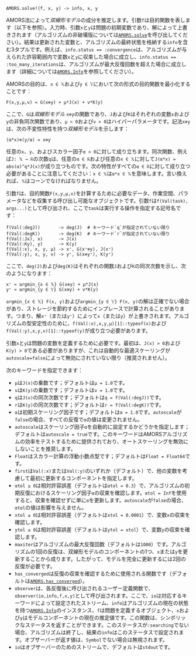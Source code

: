 ```
AMORS.solve!(f, x, y) -> info, x, y
```

AMORS法によって*双線形モデル*の成分を推定します。引数`f`は目的関数を表します（以下を参照）。入力時、引数`x`と`y`は問題の初期変数であり、解によって上書きされます（アルゴリズムの非破壊版については[`AMORS.solve`](@ref)を呼び出してください）。結果は更新された変数と、アルゴリズムの最終状態を格納する`info`を含む3タプルです。例えば、`info.status == :convergence`は、アルゴリズムが与えられた許容範囲内で変数`x`と`y`に収束した場合に成立し、`info.status == :too_many_iterations`は、アルゴリズムが最大反復回数を超えた場合に成立します（詳細については[`AMORS.Info`](@ref)を参照してください）。

AMORSの目的は、`x ∈ 𝕏`および`y ∈ 𝕐`において次の形式の目的関数を最小化することです：

```
F(x,y,μ,ν) = G(x⊗y) + μ*J(x) + ν*K(y)
```

ここで、`G`は*双線形モデル* `x⊗y`の関数であり、`J`および`K`はそれぞれの変数`x`および`y`の非負同次関数であり、`μ > 0`および`ν > 0`はハイパーパラメータです。記法`x⊗y`は、次の不変性特性を持つ*双線形モデル*を示します：

```
(α*x)⊗(y/α) = x⊗y
```

任意の`x`、`y`、およびスカラー因子`α > 0`に対して成り立ちます。同次関数、例えば`J: 𝕏 → ℝ`の次数`q`は、任意の`α ∈ ℝ`および任意の`x ∈ 𝕏`に対して`J(α*x) = abs(α)^q*J(x)`が成り立つものです。次の特性がすべての`α ∈ ℝ`に対して成り立つ必要があることに注意してください：`x ∈ 𝕏`は`α*x ∈ 𝕏`を意味します。言い換えれば、`𝕏`はコーンでなければなりません。

引数`f`は、目的関数`F(x,y,μ,ν)`を計算するために必要なデータ、作業空間、パラメータなどを収集する呼び出し可能なオブジェクトです。引数`f`は`f(Val(task), args...)`として呼び出され、ここで`task`は実行する操作を指定する記号名です：

```
f(Val(:degJ))       -> deg(J)  # キーワード`q`が指定されていない限り
f(Val(:degK))       -> deg(K)  # キーワード`r`が指定されていない限り
f(Val(:Jx), x)      -> J(x)
f(Val(:Ky), y)      -> K(y)
f(Val(:x), x, y, μ) -> x⁺, G(x⁺⊗y), J(x⁺)
f(Val(:y), x, y, ν) -> y⁺, G(x⊗y⁺), K(y⁺)
```

ここで、`deg(J)`および`deg(K)`はそれぞれの関数`J`および`K`の同次次数を示し、次のようになります：

```
x⁺ ≈ argmin_{x ∈ 𝕏} G(x⊗y) + μ*J(x)
y⁺ ≈ argmin_{y ∈ 𝕐} G(x⊗y) + ν*K(y)
```

`argmin_{x ∈ 𝕏} F(x, y)`および`argmin_{y ∈ 𝕐} F(x, y)`の解は正確でない場合があり、ストレージを節約するためにインプレースで計算されることがあります。つまり、解`x⁺`（または`y⁺`）によって`x`（または`y`）が上書きされます。アルゴリズムの型安定性のために、`f(Val(:x),x,y,μ)[1]::typeof(x)`および`f(Val(:y),x,y,ν)[1]::typeof(y)`が成り立つ必要があります。

引数`x`と`y`は問題の変数を定義するために必要です。最初は、`J(x) > 0`および`K(y) > 0`である必要がありますが、これは自動的な最適スケーリングが`autoscale=false`によって無効にされていない限り（推奨されません）。

次のキーワードを指定できます：

  * `μ`は`J(x)`の乗数です；デフォルトは`μ = 1.0`です。
  * `ν`は`K(y)`の乗数です；デフォルトは`ν = 1.0`です。
  * `q`は`J(x)`の同次次数です；デフォルトは`q = f(Val(:degJ))`です。
  * `r`は`K(y)`の同次次数です；デフォルトは`r = f(Val(:degK))`です。
  * `α`は初期スケーリング因子です；デフォルトは`α = 1.0`です。`autoscale`が`false`の場合、すべての反復で`α`の値は変更されません。
  * `autoscale`はスケーリング因子`α`を自動的に設定するかどうかを指定します；デフォルトは`autoscale = true`です。このキーワードはAMORSアルゴリズムの効率をテストするために提供されており、オートスケーリングを無効にしないことを推奨します。
  * `Float`はスカラー計算の浮動小数点型です；デフォルトは`Float = Float64`です。
  * `first`は`Val(:x)`または`Val(:y)`のいずれか（デフォルト）で、他の変数を考慮して最初に更新するコンポーネントを指定します。
  * `αtol ≥ 0`は相対許容誤差（デフォルトは`αtol = 0.3`）で、アルゴリズムの初期反復におけるスケーリング因子`α`の収束を確認します。`αtol = Inf`を使用すると、収束を確認せずに単に`α`を更新します。`autoscale`が`false`の場合、`αtol`の値は影響を与えません。
  * `xtol ≥ 0`は相対許容誤差（デフォルトは`xtol = 0.0001`）で、変数`x`の収束を確認します。
  * `ytol ≥ 0`は相対許容誤差（デフォルトは`ytol = xtol`）で、変数`y`の収束を確認します。
  * `maxiter`はアルゴリズムの最大反復回数（デフォルトは`1000`）です。アルゴリズムの1回の反復は、双線形モデルのコンポーネントの1つ、`x`または`y`を更新することから成ります。したがって、モデルを完全に更新するには2回の反復が必要です。
  * `has_converged`は反復の収束を確認するために使用される関数です（デフォルトは[`AMORS.has_converged`](@ref)）。
  * `observer`は、各反復後に呼び出されるユーザー定義関数で、`observer(io,info,f,x,y)`として呼び出されます。ここで、`io`は対応するキーワードによって設定されたストリーム、`info`はアルゴリズムの現在の状態を持つ[`AMORS.Info`](@ref)のインスタンス、`f`は問題を定義するオブジェクト、`x`および`y`はモデルコンポーネントの現在の推定値です。この関数は、シンボリックなステータスを返すことができます。このステータスが`:searching`でない場合、アルゴリズムは終了し、結果の`info`はこのステータスで設定されます。オブザーバーが返す値は、`Symbol`でない場合は無視されます。
  * `io`はオブザーバーのためのストリームで、デフォルトは`stdout`です。

```
